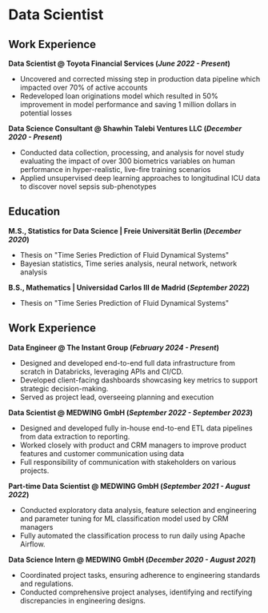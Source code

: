 # Data Scientist

## Work Experience
**Data Scientist @ Toyota Financial Services (_June 2022 - Present_)**
- Uncovered and corrected missing step in production data pipeline which impacted over 70% of active accounts
- Redeveloped loan originations model which resulted in 50% improvement in model performance and saving 1 million dollars in potential losses

**Data Science Consultant @ Shawhin Talebi Ventures LLC (_December 2020 - Present_)**
- Conducted data collection, processing, and analysis for novel study evaluating the impact of over 300 biometrics variables on human performance in hyper-realistic, live-fire training scenarios
- Applied unsupervised deep learning approaches to longitudinal ICU data to discover novel sepsis sub-phenotypes

## Education
**M.S., Statistics for Data Science | Freie Universität Berlin (_December 2020_)**

- Thesis on "Time Series Prediction of Fluid Dynamical Systems"
- Bayesian statistics, Time series analysis, neural network, network analysis

**B.S., Mathematics | Universidad Carlos III de Madrid (_September 2022_)**

- Thesis on "Time Series Prediction of Fluid Dynamical Systems"

## Work Experience
**Data Engineer @ The Instant Group (_February 2024 - Present_)**

- Designed and developed end-to-end full data infrastructure from scratch in Databricks, leveraging APIs and CI/CD.
- Developed client-facing dashboards showcasing key metrics to support strategic decision-making.
- Served as project lead, overseeing planning and execution

**Data Scientist @ MEDWING GmbH (_September 2022 - September 2023_)**

- Designed and developed fully in-house end-to-end ETL data pipelines from data extraction to reporting.
- Worked closely with product and CRM managers to improve product features and customer communication using data
- Full responsibility of communication with stakeholders on various projects.

**Part-time Data Scientist @ MEDWING GmbH (_September 2021 - August 2022_)**

- Conducted exploratory data analysis, feature selection and engineering and parameter tuning for ML classification model used by CRM managers
- Fully automated the classification process to run daily using Apache Airflow.

**Data Science Intern @ MEDWING GmbH (_December 2020 - August 2021_)**

- Coordinated project tasks, ensuring adherence to engineering standards and regulations.
- Conducted comprehensive project analyses, identifying and rectifying discrepancies in engineering designs.
